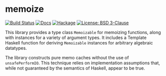memoize
=======

[![Build Status][ci badge]][ci]
[![Docs][haddock badge]][haddock]
[![Hackage][hackage badge]][hackage]
[![License: BSD 3-Clause][license badge]][license]

This library provides a type class `Memoizable` for memoizing
functions, along with instances for a variety of argument types.
It includes a Template Haskell function for deriving
`Memoizable` instances for arbitrary algebraic datatypes.

The library constructs pure memo caches without the use of
`unsafePerformIO`.  This technique relies on implementation
assumptions that, while not guaranteed by the semantics of
Haskell, appear to be true.

[ci]:
  <https://github.com/tov/memoize/actions/workflows/ci.yaml>
  
[ci badge]:
  <https://github.com/tov/memoize/actions/workflows/ci.yaml/badge.svg>

[hackage]:
  <https://hackage.haskell.org/package/memoize>

[hackage badge]:
  <https://badgen.net/hackage/v/memoize>
  
[license]:
  <https://hackage.haskell.org/package/memoize/src/LICENSE>
  
[license badge]:
  <https://badgen.net/hackage/license/memoize>

[haddock]:
  <https://hackage.haskell.org/package/memoize/docs/Data-Function-Memoize.html>
  
[haddock badge]:
  <https://img.shields.io/static/v1?label=Docs&message=available&color=black>
